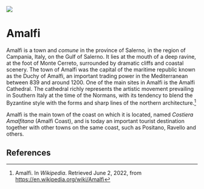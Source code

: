 <a href="https://juncture-digital.org"><img src="https://juncture-digital.org/images/ve-button.png"></a>

<param ve-config 
  title="Amalfi" author="Ron" layout="vertical"
  banner="https://upload.wikimedia.org/wikipedia/commons/thumb/f/f9/Amalfi_panorama_I.jpg/1280px-Amalfi_panorama_I.jpg">

<param ve-entity eid="Q80563" name="Amalfi">
<param ve-entity eid="Q212214" name="Amalfi Coast">
<param ve-entity eid="Q686306" name="Amalfi Cathedral">

# Amalfi

Amalfi is a town and _comune_ in the province of Salerno, in the region of Campania, Italy, on the Gulf of Salerno. It lies at the mouth of a deep ravine, at the foot of Monte Cerreto, surrounded by dramatic cliffs and coastal scenery. The town of Amalfi was the capital of the maritime republic known as the Duchy of Amalfi, an important trading power in the Mediterranean between 839 and around 1200. One of the main sites in Amalfi is the Amalfi Cathedral.  <span data-click-image-zoomto="3757,1851,598,743">The cathedral</span> richly represents the artistic movement prevailing in Southern Italy at the time of the Normans, with its tendency to blend the Byzantine style with the forms and sharp lines of the northern architecture.[^1]
<param ve-image 
  url="https://upload.wikimedia.org/wikipedia/commons/4/4a/Amalfi,_Italy_(21078177390).jpg"
  label="Amalfi, Italy" fit="cover"
  license="CC BY" attribution="Kārlis Dambrāns from Latvia">
<param ve-image manifest="https://iiif.lib.harvard.edu/manifests/ids:41259263">

Amalfi is the main town of the coast on which it is located, named _Costiera Amalfitana_ (Amalfi Coast), and is today an important tourist destination together with other towns on the same coast, such as Positano, Ravello and others.
<param ve-map center="Q80563" zoom="8">
<param ve-image-v2 src="gh:rdsnyder/images/italy-2022/amalfi-coast/Amalfi__1.jpg">

## References

[^1]: Amalfi. In _Wikipedia_.  Retrieved June 2, 2022, from  https://en.wikipedia.org/wiki/Amalfi
